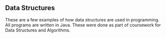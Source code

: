 ## Data Structures
These are a few examples of how data structures are used in programming. All programs are written in Java. These were done as part of coursework for Data Structures and Algorithms.
